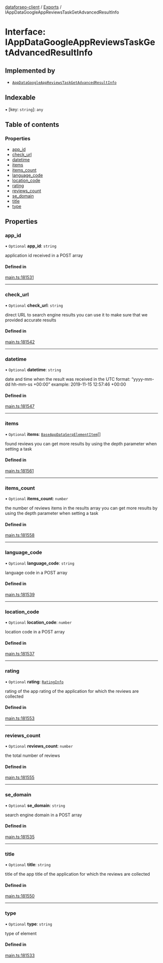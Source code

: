 [dataforseo-client](../README.md) / [Exports](../modules.md) / IAppDataGoogleAppReviewsTaskGetAdvancedResultInfo

# Interface: IAppDataGoogleAppReviewsTaskGetAdvancedResultInfo

## Implemented by

- [`AppDataGoogleAppReviewsTaskGetAdvancedResultInfo`](../classes/AppDataGoogleAppReviewsTaskGetAdvancedResultInfo.md)

## Indexable

▪ [key: `string`]: `any`

## Table of contents

### Properties

- [app\_id](IAppDataGoogleAppReviewsTaskGetAdvancedResultInfo.md#app_id)
- [check\_url](IAppDataGoogleAppReviewsTaskGetAdvancedResultInfo.md#check_url)
- [datetime](IAppDataGoogleAppReviewsTaskGetAdvancedResultInfo.md#datetime)
- [items](IAppDataGoogleAppReviewsTaskGetAdvancedResultInfo.md#items)
- [items\_count](IAppDataGoogleAppReviewsTaskGetAdvancedResultInfo.md#items_count)
- [language\_code](IAppDataGoogleAppReviewsTaskGetAdvancedResultInfo.md#language_code)
- [location\_code](IAppDataGoogleAppReviewsTaskGetAdvancedResultInfo.md#location_code)
- [rating](IAppDataGoogleAppReviewsTaskGetAdvancedResultInfo.md#rating)
- [reviews\_count](IAppDataGoogleAppReviewsTaskGetAdvancedResultInfo.md#reviews_count)
- [se\_domain](IAppDataGoogleAppReviewsTaskGetAdvancedResultInfo.md#se_domain)
- [title](IAppDataGoogleAppReviewsTaskGetAdvancedResultInfo.md#title)
- [type](IAppDataGoogleAppReviewsTaskGetAdvancedResultInfo.md#type)

## Properties

### app\_id

• `Optional` **app\_id**: `string`

application id received in a POST array

#### Defined in

[main.ts:181531](https://github.com/dataforseo/TypeScriptClient/blob/7ca1aa4/main.ts#L181531)

___

### check\_url

• `Optional` **check\_url**: `string`

direct URL to search engine results
you can use it to make sure that we provided accurate results

#### Defined in

[main.ts:181542](https://github.com/dataforseo/TypeScriptClient/blob/7ca1aa4/main.ts#L181542)

___

### datetime

• `Optional` **datetime**: `string`

date and time when the result was received
in the UTC format: “yyyy-mm-dd hh-mm-ss +00:00”
example:
2019-11-15 12:57:46 +00:00

#### Defined in

[main.ts:181547](https://github.com/dataforseo/TypeScriptClient/blob/7ca1aa4/main.ts#L181547)

___

### items

• `Optional` **items**: [`BaseAppDataSerpElementItem`](../classes/BaseAppDataSerpElementItem.md)[]

found reviews
you can get more results by using the depth parameter when setting a task

#### Defined in

[main.ts:181561](https://github.com/dataforseo/TypeScriptClient/blob/7ca1aa4/main.ts#L181561)

___

### items\_count

• `Optional` **items\_count**: `number`

the number of reviews items in the results array
you can get more results by using the depth parameter when setting a task

#### Defined in

[main.ts:181558](https://github.com/dataforseo/TypeScriptClient/blob/7ca1aa4/main.ts#L181558)

___

### language\_code

• `Optional` **language\_code**: `string`

language code in a POST array

#### Defined in

[main.ts:181539](https://github.com/dataforseo/TypeScriptClient/blob/7ca1aa4/main.ts#L181539)

___

### location\_code

• `Optional` **location\_code**: `number`

location code in a POST array

#### Defined in

[main.ts:181537](https://github.com/dataforseo/TypeScriptClient/blob/7ca1aa4/main.ts#L181537)

___

### rating

• `Optional` **rating**: [`RatingInfo`](../classes/RatingInfo.md)

rating of the app
rating of the application for which the reviews are collected

#### Defined in

[main.ts:181553](https://github.com/dataforseo/TypeScriptClient/blob/7ca1aa4/main.ts#L181553)

___

### reviews\_count

• `Optional` **reviews\_count**: `number`

the total number of reviews

#### Defined in

[main.ts:181555](https://github.com/dataforseo/TypeScriptClient/blob/7ca1aa4/main.ts#L181555)

___

### se\_domain

• `Optional` **se\_domain**: `string`

search engine domain in a POST array

#### Defined in

[main.ts:181535](https://github.com/dataforseo/TypeScriptClient/blob/7ca1aa4/main.ts#L181535)

___

### title

• `Optional` **title**: `string`

title of the app
title of the application for which the reviews are collected

#### Defined in

[main.ts:181550](https://github.com/dataforseo/TypeScriptClient/blob/7ca1aa4/main.ts#L181550)

___

### type

• `Optional` **type**: `string`

type of element

#### Defined in

[main.ts:181533](https://github.com/dataforseo/TypeScriptClient/blob/7ca1aa4/main.ts#L181533)
